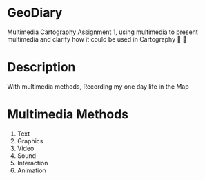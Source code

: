 # GeoDiary
Multimedia Cartography Assignment 1, using multimedia to present multimedia and clarify how it could be used in Cartography :ghost: :ghost:
# Description
With multimedia methods, Recording my one day life in the Map
# Multimedia Methods
1. Text
2. Graphics
3. Video
4. Sound
5. Interaction
6. Animation